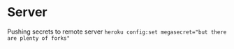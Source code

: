 # Server

Pushing secrets to remote server
`heroku config:set megasecret="but there are plenty of forks"`
